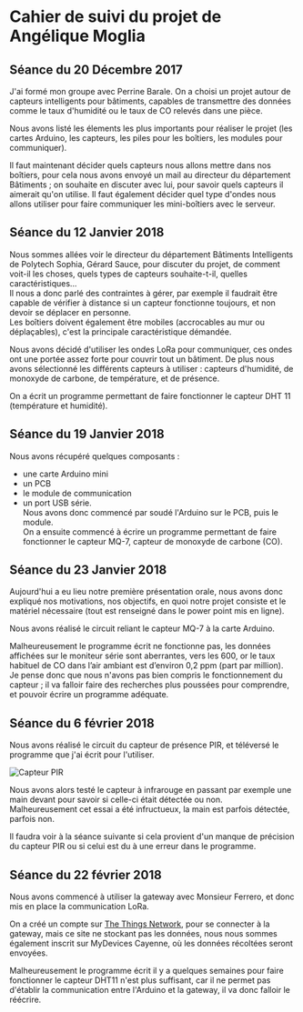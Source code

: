 # Cahier de suivi du projet de Angélique Moglia

## Séance du 20 Décembre 2017 

J'ai formé mon groupe avec Perrine Barale. 
On a choisi un projet autour de capteurs intelligents pour bâtiments, capables de transmettre des données comme le taux d'humidité ou le taux de CO relevés dans une pièce.

Nous avons listé les élements les plus importants pour réaliser le projet (les cartes Arduino, les capteurs, les piles pour les boîtiers, les modules pour communiquer).

Il faut maintenant décider quels capteurs nous allons mettre dans nos boîtiers, pour cela nous avons envoyé un mail au directeur du département Bâtiments ; on souhaite en discuter avec lui, pour savoir quels capteurs il aimerait qu'on utilise.
Il faut également décider quel type d'ondes nous allons utiliser pour faire communiquer les mini-boîtiers avec le serveur.


## Séance du 12 Janvier 2018

Nous sommes allées voir le directeur du département Bâtiments Intelligents de Polytech Sophia, Gérard Sauce, pour discuter du projet, de comment voit-il les choses, quels types de capteurs souhaite-t-il, quelles caractéristiques...  
Il nous a donc parlé des contraintes à gérer, par exemple il faudrait être capable de vérifier à distance si un capteur fonctionne toujours, et non devoir se déplacer en personne.  
Les boîtiers doivent également être mobiles (accrocables au mur ou déplaçables), c'est la principale caractéristique démandée.

Nous avons décidé d'utiliser les ondes LoRa pour communiquer, ces ondes ont une portée assez forte pour couvrir tout un bâtiment. De plus nous avons sélectionné les différents capteurs à utiliser : capteurs d'humidité, de monoxyde de carbone, de température, et de présence.

On a écrit un programme permettant de faire fonctionner le capteur DHT 11 (température et humidité).

## Séance du 19 Janvier 2018

Nous avons récupéré quelques composants : 
* une carte Arduino mini
* un PCB
* le module de communication
* un port USB série.  
Nous avons donc commencé par soudé l'Arduino sur le PCB, puis le module.  
On a ensuite commencé à écrire un programme permettant de faire fonctionner le capteur MQ-7, capteur de monoxyde de carbone (CO).

## Séance du 23 Janvier 2018

Aujourd'hui a eu lieu notre première présentation orale, nous avons donc expliqué nos motivations, nos objectifs, en quoi notre projet consiste et le matériel nécessaire (tout est renseigné dans le power point mis en ligne).

Nous avons réalisé le circuit reliant le capteur MQ-7 à la carte Arduino. 

Malheureusement le programme écrit ne fonctionne pas, les données affichées sur le moniteur série sont aberrantes, vers les 600, or le taux habituel de CO dans l’air ambiant est d’environ 0,2 ppm (part par million).   
Je pense donc que nous n'avons pas bien compris le fonctionnement du capteur ; il va falloir faire des recherches plus poussées pour comprendre, et pouvoir écrire un programme adéquate.


## Séance du 6 février 2018

Nous avons réalisé le circuit du capteur de présence PIR, et téléversé le programme que j'ai écrit pour l'utiliser. 

![Capteur PIR](http://robotic-controls.com/sites/default/files/learn/PIRSensor_bb.png)


Nous avons alors testé le capteur à infrarouge en passant par exemple une main devant pour savoir si celle-ci était détectée ou non.  
Malheureusement cet essai a été infructueux, la main est parfois détectée, parfois non. 

Il faudra voir à la séance suivante si cela provient d'un manque de précision du capteur PIR ou si celui est du à une erreur dans le programme.


## Séance du 22 février 2018

Nous avons commencé à utiliser la gateway avec Monsieur Ferrero, et donc mis en place la communication LoRa.

On a créé un compte sur [The Things Network](https://www.thethingsnetwork.org/), pour se connecter à la gateway, mais ce site ne stockant pas les données, nous nous sommes également inscrit sur MyDevices Cayenne, où les données récoltées seront envoyées.  

Malheureusement le programme écrit il y a quelques semaines pour faire fonctionner le capteur DHT11 n'est plus suffisant, car il ne permet pas d'établir la communication entre l'Arduino et la gateway, il va donc falloir le réécrire.



